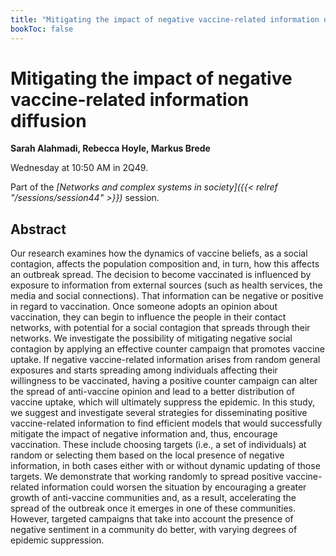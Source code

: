 ```yaml
---
title: "Mitigating the impact of negative vaccine-related information diffusion"
bookToc: false
---
```


# Mitigating the impact of negative vaccine-related information diffusion

**Sarah Alahmadi, Rebecca Hoyle, Markus Brede**

Wednesday at 10:50 AM in 2Q49.

Part of the *[Networks and complex systems in society]({{< relref "/sessions/session44" >}})* session.

## Abstract

Our research examines how the dynamics of vaccine beliefs, as a social
contagion, affects the population composition and, in turn, how this affects
an outbreak spread. The decision to become vaccinated is influenced by
exposure to information from external sources (such as health services,
the media and social connections). That information can be negative or
positive in regard to vaccination. Once someone adopts an opinion about
vaccination, they can begin to influence the people in their contact
networks, with potential for a social contagion that spreads through their
networks.
We investigate the possibility of mitigating negative social contagion by
applying an effective counter campaign that promotes vaccine uptake. If
negative vaccine-related information arises from random general
exposures and starts spreading among individuals affecting their
willingness to be vaccinated, having a positive counter campaign can alter
the spread of anti-vaccine opinion and lead to a better distribution of
vaccine uptake, which will ultimately suppress the epidemic.
In this study, we suggest and investigate several strategies for
disseminating positive vaccine-related information to find efficient models
that would successfully mitigate the impact of negative information and,
thus, encourage vaccination. These include choosing targets (i.e., a set of
individuals) at random or selecting them based on the local presence of
negative information, in both cases either with or without dynamic updating
of those targets. We demonstrate that working randomly to spread positive
vaccine-related information could worsen the situation by encouraging a
greater growth of anti-vaccine communities and, as a result, accelerating
the spread of the outbreak once it emerges in one of these communities.
However, targeted campaigns that take into account the presence of
negative sentiment in a community do better, with varying degrees of
epidemic suppression.


